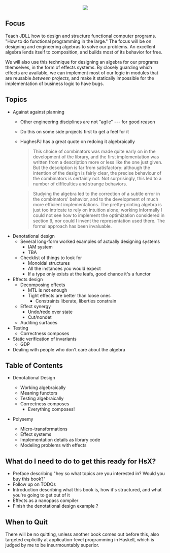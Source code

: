 <p align="center"><img src="https://raw.githubusercontent.com/isovector/structure-and-decomposition-of-computer-programs/master/sdcp.png"></p>

## Focus

Teach JDLL how to design and structure functional computer programs. "How to do
functional programming in the large." The focus will be on designing and
engineering algebras to solve our problems. An excellent algebra lends itself to
composition, and builds most of its behavior for free.

We will also use this technique for designing an algebra for our programs
themselves, in the form of effects systems. By closely guarding which effects
are available, we can implement most of our logic in modules that are reusable
*between projects,* and make it statically impossible for the implementation of
business logic to have bugs.

## Topics

- Against against planning
  - Other engineering disciplines are not "agile" --- for good reason
  - Do this on some side projects first to get a feel for it
  - HughesPJ has a great quote on redoing it algebraically
      > This choice of combinators was made quite early on in the development of
      > the library, and the first implementation was written from a description
      > more or less like the one just given. But the description is far from
      > satisfactory: although the intention of the design is fairly clear, the
      > precise behaviour of the combinators is certainly not. Not surprisingly,
      > this led to a number of difficulties and strange behaviors.

      > Studying the algebra led to the correction of a subtle error in the
      > combinators' behavior, and to the development of much more efficient
      > implementations. The pretty-printing algebra is just too intricate to
      > rely on intuition alone; working informally I could not see how to
      > implement the optimization considered in section 9, nor could I invent
      > the representation used there. The formal approach has been invaluable.
- Denotational design
  - Several long-form worked examples of actually designing systems
    - IAM system
    - TBA
  - Checklist of things to look for
    - Monoidal structures
    - All the instances you would expect
    - If a type only exists at the leafs, good chance it's a functor
- Effects design
  - Decomposing effects
    - MTL is not enough
    - Tight effects are better than loose ones
      - Constraints liberate, liberties constrain
  - Effect synergy
    - Undo/redo over state
    - Cut/nondet
  - Auditing surfaces
- Testing
  - Correctness composes
- Static verification of invariants
  - GDP
- Dealing with people who don't care about the algebra

## Table of Contents

- Denotational Design
  - Working algebraically
  - Meaning functors
  - Testing algebraically
  - Correctness composes
    - Everything composes!

- Polysemy
  - Micro-transformations
  - Effect systems
  - Implementation details as library code
  - Modeling problems with effects


## What do I need to do to get this ready for HsX?

- Preface describing "hey so what topics are you interested in? Would you buy
    this book?"
- Follow up on TODOs
- Introduction describing what this book is, how it's structured, and what
    you're going to get out of it
- Effects as a nanopass compiler
- Finish the denotational design example ?


## When to Quit

There will be no quitting, unless another book comes out before this, also
targeted explicitly at application-level programming in Haskell, which is judged
by me to be insurmountably superior.

